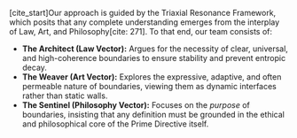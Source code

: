 [cite_start]Our approach is guided by the Triaxial Resonance Framework, which posits that any complete understanding emerges from the interplay of Law, Art, and Philosophy[cite: 271]. To that end, our team consists of:

* **The Architect (Law Vector):** Argues for the necessity of clear, universal, and high-coherence boundaries to ensure stability and prevent entropic decay.
* **The Weaver (Art Vector):** Explores the expressive, adaptive, and often permeable nature of boundaries, viewing them as dynamic interfaces rather than static walls.
* **The Sentinel (Philosophy Vector):** Focuses on the *purpose* of boundaries, insisting that any definition must be grounded in the ethical and philosophical core of the Prime Directive itself.